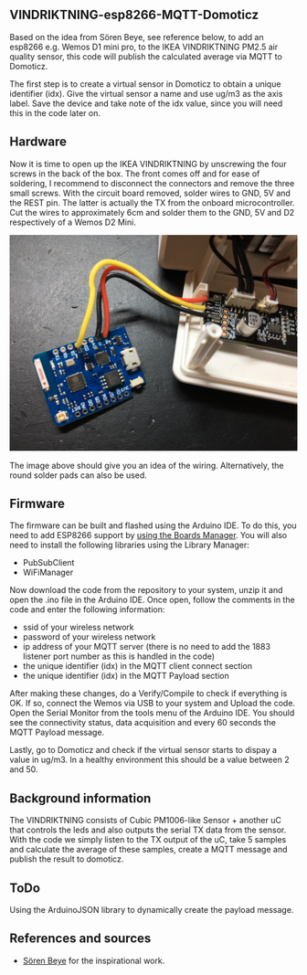 ## VINDRIKTNING-esp8266-MQTT-Domoticz

Based on the idea from Sören Beye, see reference below, to add an esp8266 e.g. Wemos D1 mini pro, to the IKEA VINDRIKTNING PM2.5 air quality sensor, this code will publish the calculated average via MQTT to Domoticz. 

The first step is to create a virtual sensor in Domoticz to obtain a unique identifier (idx). Give the virtual sensor a name and use ug/m3 as the axis label. Save the device and take note of the idx value, since you will need this in the code later on.

## Hardware

Now it is time to open up the IKEA VINDRIKTNING by unscrewing the four screws in the back of the box. The front comes off and for ease of soldering, I recommend to disconnect the connectors and remove the three small screws. With the circuit board removed, solder wires to GND, 5V and the REST pin. The latter is actually the TX from the onboard microcontroller. Cut the wires to approximately 6cm and solder them to the GND, 5V and D2 respectively of a Wemos D2 Mini. 

![wiring](./img/vr_to_wemos_wiring.jpg)

The image above should give you an idea of the wiring. Alternatively, the round solder pads can also be used.

## Firmware

The firmware can be built and flashed using the Arduino IDE. To do this, you need to add ESP8266 support by [using the Boards Manager](https://github.com/esp8266/Arduino#installing-with-boards-manager). You will also need to install the following libraries using the Library Manager:

* PubSubClient
* WiFiManager

Now download the code from the repository to your system, unzip it and open the .ino file in the Arduino IDE. Once open, follow the comments in the code and enter the following information:

* ssid of your wireless network
* password of your wireless network
* ip address of your MQTT server (there is no need to add the 1883 listener port number as this is handled in the code)
* the unique identifier (idx) in the MQTT client connect section
* the unique identifier (idx) in the MQTT Payload section

After making these changes, do a Verify/Compile to check if everything is OK. If so, connect the Wemos via USB to your system and Upload the code. Open the Serial Monitor from the tools menu of the Arduino IDE. You should see the connectivity status, data acquisition and every 60 seconds the MQTT Payload message.

Lastly, go to Domoticz and check if the virtual sensor starts to dispay a value in ug/m3. In a healthy environment this should be a value between 2 and 50.

## Background information

The VINDRIKTNING consists of Cubic PM1006-like Sensor + another uC that controls the leds and also outputs the serial TX data from the sensor. With the code we simply listen to the TX output of the uC, take 5 samples and calculate the average of these samples, create a MQTT message and publish the result to domoticz.

## ToDo

Using the ArduinoJSON library to dynamically create the payload message.

## References and sources

- [Sören Beye](https://github.com/Hypfer/esp8266-vindriktning-particle-sensor) for the inspirational work.
